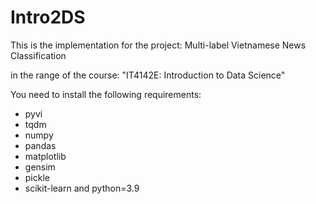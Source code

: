 # Intro2DS
This is the implementation for the project: Multi-label Vietnamese News Classification

in the range of the course: "IT4142E: Introduction to Data Science"

You need to install the following requirements:
- pyvi
- tqdm
- numpy
- pandas
- matplotlib
- gensim
- pickle
- scikit-learn
and python=3.9
